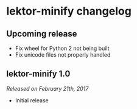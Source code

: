 # lektor-minify changelog

## Upcoming release

* Fix wheel for Python 2 not being built
* Fix unicode files not properly handled

## lektor-minify 1.0

_Released on February 21th, 2017_

* Initial release
